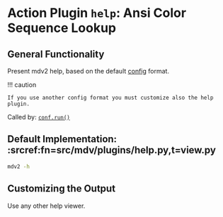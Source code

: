 # Action Plugin `help`: Ansi Color Sequence Lookup

## General Functionality

Present mdv2 help, based on the default [config](./Config.md) format.

!!! caution

    If you use another config format you must customize also the help plugin.

Called by: [`conf.run()`](./conf.md)


## Default Implementation: :srcref:fn=src/mdv/plugins/help.py,t=view.py

```bash lp:bash fmt=xt_flat
mdv2 -h
```


## Customizing the Output

Use any other help viewer.
